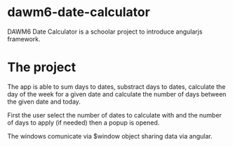 # dawm6-date-calculator
DAWM6 Date Calculator is a schoolar project to introduce angularjs framework.

# The project
The app is able to sum days to dates, substract days to dates, calculate the day of the week for a given date and calculate the number of days between the given date and today.

First the user select the number of dates to calculate with and the number of days to apply (if needed) then a popup is opened. 

The windows comunicate via $window object sharing data via angular.


